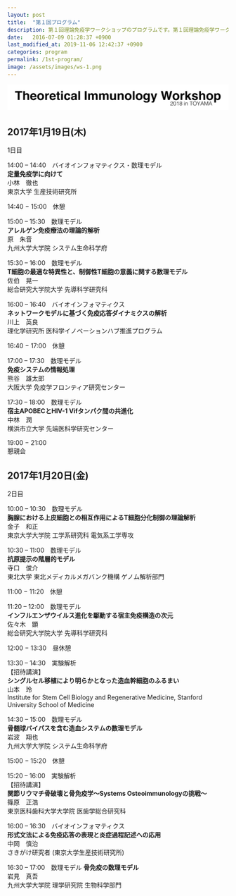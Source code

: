 ```yaml
---
layout: post
title:  "第１回プログラム"
description: 第１回理論免疫学ワークショップのプログラムです。第１回理論免疫学ワークショップの各講演の時間・講演者・講演タイトルを掲載しています。
date:   2016-07-09 01:28:37 +0900
last_modified_at: 2019-11-06 12:42:37 +0900
categories: program
permalink: /1st-program/
image: /assets/images/ws-1.png
---
```


![第１回理論免疫学ワークショップ](/assets/images/ws-2.png "第１回理論免疫学ワークショップ")

## 2017年1月19日(木)
1日目

14:00 – 14:40　バイオインフォマティクス・数理モデル  
**定量免疫学に向けて**  
小林　徹也  
東京大学 生産技術研究所

14:40 − 15:00　休憩

15:00 – 15:30　数理モデル  
**アレルゲン免疫療法の理論的解析**  
原　朱音  
九州大学大学院 システム生命科学府

15:30 – 16:00　数理モデル  
**T細胞の最適な特異性と、制御性T細胞の意義に関する数理モデル**  
佐伯　晃一  
総合研究大学院大学 先導科学研究科

16:00 – 16:40　バイオインフォマティクス  
**ネットワークモデルに基づく免疫応答ダイナミクスの解析**  
川上　英良  
理化学研究所 医科学イノベーションハブ推進プログラム

16:40 − 17:00　休憩

17:00 – 17:30　数理モデル  
**免疫システムの情報処理**  
熊谷　雄太郎  
大阪大学 免疫学フロンティア研究センター

17:30 – 18:00　数理モデル  
**宿主APOBECとHIV-1 Vifタンパク間の共進化**  
中林　潤  
横浜市立大学 先端医科学研究センター

19:00 − 21:00  
懇親会

## 2017年1月20日(金)
2日目

10:00 – 10:30　数理モデル  
**胸腺における上皮細胞との相互作用によるT細胞分化制御の理論解析**  
金子　和正  
東京大学大学院 工学系研究科 電気系工学専攻

10:30 – 11:00　数理モデル  
**抗原提示の階層的モデル**  
寺口　俊介  
東北大学 東北メディカルメガバンク機構 ゲノム解析部門

11:00 − 11:20　休憩

11:20 – 12:00　数理モデル  
**インフルエンザウイルス進化を駆動する宿主免疫構造の次元**  
佐々木　顕  
総合研究大学院大学 先導科学研究科

12:00 − 13:30　昼休憩

13:30 – 14:30　実験解析  
【招待講演】  
**シングルセル移植により明らかとなった造血幹細胞のふるまい**  
山本　玲  
Institute for Stem Cell Biology and Regenerative Medicine, Stanford University School of Medicine

14:30 – 15:00　数理モデル  
**骨髄球バイパスを含む造血システムの数理モデル**  
岩波　翔也  
九州大学大学院 システム生命科学府

15:00 − 15:20　休憩

15:20 – 16:00　実験解析  
【招待講演】  
**関節リウマチ骨破壊と骨免疫学〜Systems Osteoimmunologyの挑戦〜**  
篠原　正浩  
東京医科歯科大学大学院 医歯学総合研究科

16:00 – 16:30　バイオインフォマティクス  
**形式文法による免疫応答の表現と炎症過程記述への応用**  
中岡　慎治  
さきがけ研究者 (東京大学生産技術研究所)

16:30 – 17:00　数理モデル
**骨免疫の数理モデル**  
岩見　真吾  
九州大学大学院 理学研究院 生物科学部門
